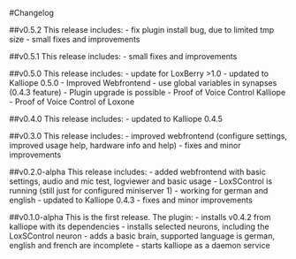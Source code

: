 #Changelog

##v0.5.2
This release includes:
    - fix plugin install bug, due to limited tmp size
    - small fixes and improvements

##v0.5.1
This release includes:
    - small fixes and improvements

##v0.5.0
This release includes:
    - update for LoxBerry >1.0
    - updated to Kalliope 0.5.0
    - Improved Webfrontend
    - use global variables in synapses (0.4.3 feature)
    - Plugin upgrade is possible
    - Proof of Voice Control Kalliope
    - Proof of Voice Control of Loxone
   
##v0.4.0
This release includes:
    - updated to Kalliope 0.4.5

##v0.3.0
This release includes:
    - improved webfrontend (configure settings, improved usage help, hardware info and help)
    - fixes and minor improvements

##v0.2.0-alpha
This release includes:
    - added webfrontend with basic settings, audio and mic test, logviewer and basic usage
    - LoxSControl is running (still just for configured miniserver 1)
    - working for german and english
    - updated to Kalliope 0.4.3
    - fixes and minor improvements

##v0.1.0-alpha
This is the first release. The plugin:
    - installs v0.4.2 from kalliope with its dependencies
    - installs selected neurons, including the LoxSControl neuron
    - adds a basic brain, supported language is german, english and french are incomplete
    - starts kalliope as a daemon service

